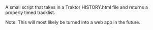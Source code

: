 A small script that takes in a Traktor HISTORY.html file and returns a properly timed tracklist.



Note: This will most likely be turned into a web app in the future.
